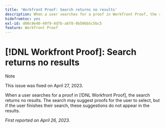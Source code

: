 ```yaml
---
title: 'Workfront Proof: Search returns no results'
description: When a user searches for a proof in Workfront Proof, the search retuens no results. The search may suggest proofs for the user to select, but if the user finishes their search, these suggestions do not appear in the results.
hidefromtoc: yes
exl-id: d00c9e40-49f9-4d7b-a6f8-9b506b5c5bc5
feature: Workfront Proof
---
```

# [!DNL Workfront Proof]: Search returns no results

>[!NOTE]
>
>This issue was fixed on April 27, 2023.

When a user searches for a proof in [!DNL Workfront Proof], the search returns no results. The search may suggest proofs for the user to select, but if the user finishes their search, these suggestions do not appear in the results.

_First reported on April 26, 2023._
